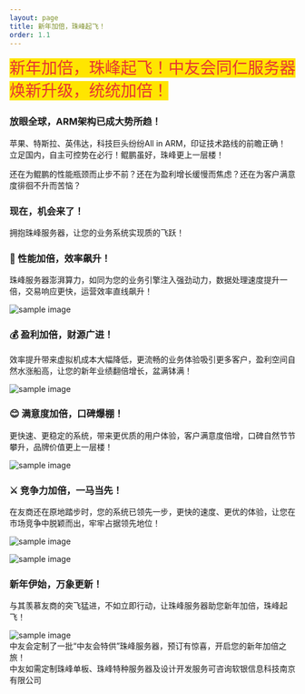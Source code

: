```yaml
---
layout: page
title: 新年加倍，珠峰起飞！
order: 1.1
---
```


<span style="color:#E53333; font-size:2em; background-color:#FFE500;">新年加倍，珠峰起飞！中友会同仁服务器焕新升级，统统加倍！</span>

### 放眼全球，ARM架构已成大势所趋！ 

苹果、特斯拉、英伟达，科技巨头纷纷All in ARM，印证技术路线的前瞻正确！ 立足国内，自主可控势在必行！鲲鹏虽好，珠峰更上一层楼！<br>

还在为鲲鹏的性能瓶颈而止步不前？还在为盈利增长缓慢而焦虑？还在为客户满意度徘徊不升而苦恼？<br>

### 现在，机会来了！

拥抱珠峰服务器，让您的业务系统实现质的飞跃！<br>

### 🚀 性能加倍，效率飙升！ 

珠峰服务器澎湃算力，如同为您的业务引擎注入强劲动力，数据处理速度提升一倍，交易响应更快，运营效率直线飙升！<br>

![sample image](https://www.runningit.cn/Products/index/mmexport1737903406177.png "内容图")<br>

### 💰 盈利加倍，财源广进！ 

效率提升带来虚拟机成本大幅降低，更流畅的业务体验吸引更多客户，盈利空间自然水涨船高，让您的新年业绩翻倍增长，盆满钵满！<br>

![sample image](https://www.runningit.cn/Products/index/mmexport1737903408855.png "内容图")<br>

### 😊 满意度加倍，口碑爆棚！

更快速、更稳定的系统，带来更优质的用户体验，客户满意度倍增，口碑自然节节攀升，品牌价值更上一层楼！<br>

![sample image](https://www.runningit.cn/Products/index/mmexport1737903411028.png "内容图")<br>

### ⚔️ 竞争力加倍，一马当先！ 

在友商还在原地踏步时，您的系统已领先一步，更快的速度、更优的体验，让您在市场竞争中脱颖而出，牢牢占据领先地位！<br>

![sample image](https://www.runningit.cn/Products/index/mmexport1737903588464.png "内容图")<br>

![sample image](https://www.runningit.cn/Products/index/mmexport1737903414600.png "内容图")<br>

### 新年伊始，万象更新！ 

与其羡慕友商的突飞猛进，不如立即行动，让珠峰服务器助您新年加倍，珠峰起飞！ <br>

![sample image](https://www.runningit.cn/Products/index/mmexport1737903416330.png "内容图")<br>
中友会定制了一批“中友会特供”珠峰服务器，预订有惊喜，开启您的新年加倍之旅！
<br>
中友如需定制珠峰单板、珠峰特种服务器及设计开发服务可咨询软银信息科技南京有限公司 

